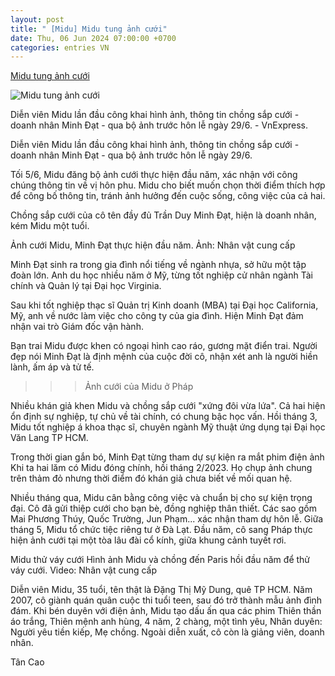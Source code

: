 ```yaml
---
layout: post
title: " [Midu] Midu tung ảnh cưới"
date: Thu, 06 Jun 2024 07:00:00 +0700
categories: entries VN
---
```

[Midu tung ảnh cưới](https://vnexpress.net/midu-tung-anh-cuoi-4753721.html)

![Midu tung ảnh cưới](https://vcdn1-giaitri.vnecdn.net/2024/06/05/Midu1-1717590429-4379-1717590677.jpg?w=1200&h=0&q=100&dpr=1&fit=crop&s=mpcaBMkxnhfVprP32zSICw)

Diễn viên Midu lần đầu công khai hình ảnh, thông tin chồng sắp cưới - doanh nhân Minh Đạt - qua bộ ảnh trước hôn lễ ngày 29/6. - VnExpress.

Diễn viên Midu lần đầu công khai hình ảnh, thông tin chồng sắp cưới - doanh nhân Minh Đạt - qua bộ ảnh trước hôn lễ ngày 29/6.

Tối 5/6, Midu đăng bộ ảnh cưới thực hiện đầu năm, xác nhận với công chúng thông tin về vị hôn phu. Midu cho biết muốn chọn thời điểm thích hợp để công bố thông tin, tránh ảnh hưởng đến cuộc sống, công việc của cả hai.

Chồng sắp cưới của cô tên đầy đủ Trần Duy Minh Đạt, hiện là doanh nhân, kém Midu một tuổi.

Ảnh cưới Midu, Minh Đạt thực hiện đầu năm. Ảnh: Nhân vật cung cấp

Minh Đạt sinh ra trong gia đình nổi tiếng về ngành nhựa, sở hữu một tập đoàn lớn. Anh du học nhiều năm ở Mỹ, từng tốt nghiệp cử nhân ngành Tài chính và Quản lý tại Đại học Virginia.

Sau khi tốt nghiệp thạc sĩ Quản trị Kinh doanh (MBA) tại Đại học California, Mỹ, anh về nước làm việc cho công ty của gia đình. Hiện Minh Đạt đảm nhận vai trò Giám đốc vận hành.

Bạn trai Midu được khen có ngoại hình cao ráo, gương mặt điển trai. Người đẹp nói Minh Đạt là định mệnh của cuộc đời cô, nhận xét anh là người hiền lành, ấm áp và tử tế.

>>> Ảnh cưới của Midu ở Pháp

Nhiều khán giả khen Midu và chồng sắp cưới "xứng đôi vừa lứa". Cả hai hiện ổn định sự nghiệp, tự chủ về tài chính, có chung bậc học vấn. Hồi tháng 3, Midu tốt nghiệp á khoa thạc sĩ, chuyên ngành Mỹ thuật ứng dụng tại Đại học Văn Lang TP HCM.

Trong thời gian gắn bó, Minh Đạt từng tham dự sự kiện ra mắt phim điện ảnh Khi ta hai lăm có Midu đóng chính, hồi tháng 2/2023. Họ chụp ảnh chung trên thảm đỏ nhưng thời điểm đó khán giả chưa biết về mối quan hệ.

Nhiều tháng qua, Midu cân bằng công việc và chuẩn bị cho sự kiện trọng đại. Cô đã gửi thiệp cưới cho bạn bè, đồng nghiệp thân thiết. Các sao gồm Mai Phương Thúy, Quốc Trường, Jun Phạm... xác nhận tham dự hôn lễ. Giữa tháng 5, Midu tổ chức tiệc riêng tư ở Đà Lạt. Đầu năm, cô sang Pháp thực hiện ảnh cưới tại một tòa lâu đài cổ kính, giữa khung cảnh tuyết rơi.

Midu thử váy cưới Hình ảnh Midu và chồng đến Paris hồi đầu năm để thử váy cưới. Video: Nhân vật cung cấp

Diễn viên Midu, 35 tuổi, tên thật là Đặng Thị Mỹ Dung, quê TP HCM. Năm 2007, cô giành quán quân cuộc thi tuổi teen, sau đó trở thành mẫu ảnh đình đám. Khi bén duyên với điện ảnh, Midu tạo dấu ấn qua các phim Thiên thần áo trắng, Thiên mệnh anh hùng, 4 năm, 2 chàng, một tình yêu, Nhân duyên: Người yêu tiền kiếp, Mẹ chồng. Ngoài diễn xuất, cô còn là giảng viên, doanh nhân.

Tân Cao

